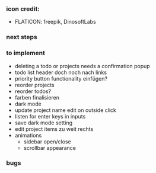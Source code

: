 ### icon credit:

- FLATICON: freepik, DinosoftLabs

### next steps

### to implement

- deleting a todo or projects needs a confirmation popup
- todo list header doch noch nach links
- priority button functionality einfügen?
- reorder projects
- reorder todos?
- farben finalisieren
- dark mode
- update project name edit on outside click
- listen for enter keys in inputs
- save dark mode setting
- edit project items zu weit rechts
- animations
  - sidebar open/close
  - scrollbar appearance

### bugs
